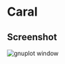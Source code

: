Caral
=====

Screenshot
----------

![gnuplot window](Caral/blob/master/caral.png?raw=true "Gnuplot window")
